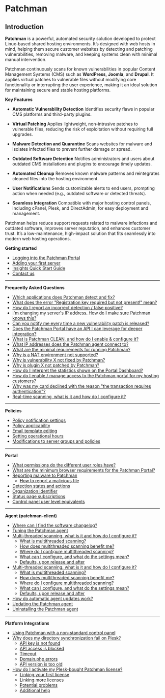 # Patchman 

## Introduction 

**Patchman** is a powerful, automated security solution developed to protect Linux-based shared hosting environments. It’s designed with web hosts in mind, helping them secure customer websites by detecting and patching vulnerabilities, removing malware, and keeping systems clean with minimal manual intervention.

Patchman continuously scans for known vulnerabilities in popular Content Management Systems (CMS) such as **WordPress**, **Joomla**, and **Drupal**. It applies virtual patches to vulnerable files without modifying core functionality or interrupting the user experience, making it an ideal solution for maintaining secure and stable hosting platforms.

**Key Features** 

* **Automatic Vulnerability Detection**
Identifies security flaws in popular CMS platforms and third-party plugins.

* **Virtual Patching**
Applies lightweight, non-intrusive patches to vulnerable files, reducing the risk of exploitation without requiring full upgrades.

* **Malware Detection and Quarantine**
Scans websites for malware and isolates infected files to prevent further damage or spread.

* **Outdated Software Detection**
Notifies administrators and users about outdated CMS installations and plugins to encourage timely updates.

* **Automated Cleanup**
Removes known malware patterns and reintegrates cleaned files into the hosting environment.

* **User Notifications**
Sends customizable alerts to end users, prompting action when needed (e.g., outdated software or detected threats).

* **Seamless Integration**
Compatible with major hosting control panels, including cPanel, Plesk, and DirectAdmin, for easy deployment and management.

Patchman helps reduce support requests related to malware infections and outdated software, improves server reputation, and enhances customer trust. It’s a low-maintenance, high-impact solution that fits seamlessly into modern web hosting operations.

**Getting started**

* [Logging into the Patchman Portal](/patchman/getting_started/#logging-into-the-patchman-portal)
* [Adding your first server](/patchman/getting_started/#adding-your-first-server)
* [Insights Quick Start Guide](/patchman/getting_started/#insights-quick-start-guide)
* [Contact us](/patchman/getting_started/#contact-us)

* * *

**Frequently Asked Questions**

   * [Which applications does Patchman detect and fix?](/patchman/frequently_asked_questions/#which-applications-does-patchman-detect-and-fix)
   * [What does the error "Registration key required but not present!" mean? ](/patchman/frequently_asked_questions/#what-does-the-error-registration-key-required-but-not-present-mean)
   * [How do I report an incorrect detection / false positive?](/patchman/frequently_asked_questions/#how-do-i-report-an-incorrect-detection-false-positive)
   * [I'm changing my server's IP address. How do I make sure Patchman knows this?](/patchman/frequently_asked_questions/#im-changing-my-servers-ip-address-how-do-i-make-sure-patchman-knows-this)
   * [Can you notify me every time a new vulnerability patch is released?](/patchman/frequently_asked_questions/#can-you-notify-me-every-time-a-new-vulnerability-patch-is-released)
   * [Does the Patchman Portal have an API I can leverage for deeper integration?](/patchman/frequently_asked_questions/#does-the-patchman-portal-have-an-api-i-can-leverage-for-deeper-integration)
   * [What is Patchman CLEAN, and how do I enable & configure it?](/patchman/frequently_asked_questions/#what-is-patchman-clean-and-how-do-i-enable-configure-it)
   * [What IP addresses does the Patchman agent connect to? ](/patchman/frequently_asked_questions/#what-ip-addresses-does-the-patchman-agent-connect-to)
   * [What are the minimal requirements for running Patchman?](/patchman/frequently_asked_questions/#what-are-the-minimal-requirements-for-running-patchman)
   * [Why is a NAT environment not supported?](/patchman/frequently_asked_questions/#why-is-a-nat-environment-not-supported)
   * [Why is vulnerability X not fixed by Patchman?](/patchman/frequently_asked_questions/#why-is-vulnerability-x-not-fixed-by-patchman)
   * [Why is plugin X not patched by Patchman?](/patchman/frequently_asked_questions/#why-is-plugin-x-not-patched-by-patchman)
   * [How do I interpret the statistics shown on the Portal Dashboard?](/patchman/frequently_asked_questions/#how-do-i-interpret-the-statistics-shown-on-the-portal-dashboard)
   * [How do I enable / manage access to the Patchman portal for my hosting customers?](/patchman/frequently_asked_questions/#how-do-i-enable-manage-access-to-the-patchman-portal-for-my-hosting-customers)
   * [Why was my card declined with the reason "the transaction requires authentication"?](/patchman/frequently_asked_questions/#why-was-my-card-declined-with-the-reason-the-transaction-requires-authentication)
   * [Real-time scanning, what is it and how do I configure it?](/patchman/frequently_asked_questions/#real-time-scanning-what-is-it-and-how-do-i-configure-it)

* * * 

**Policies**

   * [Policy notification settings](/patchman/policies/#policy-notification-settings)
   * [Policy applicability](/patchman/policies/#policy-applicability)
   * [Email template editing](/patchman/policies/#email-template-editing)
   * [Setting operational hours](/patchman/policies/#setting-operational-hours)
   * [Modifications to server groups and policies](/patchman/policies/#modifications-to-server-groups-and-policies)

* * *

**Portal**

   * [What permissions do the different user roles have?](/patchman/portal/#what-permissions-do-the-different-user-roles-have)
   * [What are the minimum browser requirements for the Patchman Portal?](/patchman/portal/#what-are-the-minimum-browser-requirements-for-the-patchman-portal)
   * [Reporting malware to Patchman](/patchman/portal/#reporting-malware-to-patchman)
      + [How to report a malicious file](/patchman/portal/#how-to-report-a-malicious-file)
   * [Detection states and actions](/patchman/portal/#detection-states-and-actions)
   * [Organization identifier](/patchman/portal/#organization-identifier)
   * [Status page subscriptions](/patchman/portal/#status-page-subscriptions)
   * [Control panel user level equivalents](/patchman/portal/#control-panel-user-level-equivalents)

* * *

**Agent (patchman-client)**

   * [Where can I find the software changelog?](/patchman/agent/#where-can-i-find-the-software-changelog)
   * [Tuning the Patchman agent](/patchman/agent/#tuning-the-patchman-agent)
   * [Multi-threaded scanning, what is it and how do I configure it?](/patchman/agent/#multi-threaded-scanning-what-is-it-and-how-do-i-configure-it)
      + [What is multithreaded scanning?](/patchman/agent/#what-is-multithreaded-scanning)
      + [How does multithreaded scanning benefit me?](/patchman/agent/#how-does-multithreaded-scanning-benefit-me)
      + [Where do I configure multithreaded scanning?](/patchman/agent/#where-do-i-configure-multithreaded-scanning)
      + [What can I configure, and what do the settings mean?](/patchman/agent/#what-can-i-configure-and-what-do-the-settings-mean)
      + [Defaults, upon release and after](/patchman/agent/#defaults-upon-release-and-after)
   * [Multi-threaded scanning, what is it and how do I configure it?](/patchman/agent/#multi-threaded-scanning-what-is-it-and-how-do-i-configure-it-1)
      + [What is multithreaded scanning?](/patchman/agent/#what-is-multithreaded-scanning-1)
      + [How does multithreaded scanning benefit me?](/patchman/agent/#how-does-multithreaded-scanning-benefit-me-1)
      + [Where do I configure multithreaded scanning?](/patchman/agent/#where-do-i-configure-multithreaded-scanning-1)
      + [What can I configure, and what do the settings mean?](/patchman/agent/#what-can-i-configure-and-what-do-the-settings-mean-1)
      + [Defaults, upon release and after](/patchman/agent/#defaults-upon-release-and-after-1)
   * [How do automatic agent updates work?](/patchman/agent/#how-do-automatic-agent-updates-work)
   * [Updating the Patchman agent](/patchman/agent/#updating-the-patchman-agent)
   * [Uninstalling the Patchman agent](/patchman/agent/#uninstalling-the-patchman-agent)

* * *

**Platform Integrations**

   * [Using Patchman with a non-standard control panel](/patchman/platform_integrations/#using-patchman-with-a-non-standard-control-panel)
   * [Why does my directory synchronization fail on Plesk?](/patchman/platform_integrations/#why-does-my-directory-synchronization-fail-on-plesk)
      + [API key is not found](/patchman/platform_integrations/#api-key-is-not-found)
      + [API access is blocked](/patchman/platform_integrations/#api-access-is-blocked)
      + [Timeout](/patchman/platform_integrations/#timeout)
      + [Domain.php errors](/patchman/platform_integrations/#domainphp-errors)
      + [API version is too old](/patchman/platform_integrations/#api-version-is-too-old)
   * [How do I activate my Plesk-bought Patchman license?](/patchman/platform_integrations/#how-do-i-activate-my-plesk-bought-patchman-license)
      + [Linking your first license](/patchman/platform_integrations/#linking-your-first-license)
      + [Linking more licenses](/patchman/platform_integrations/#linking-more-licenses)
      + [Potential problems](/patchman/platform_integrations/#potential-problems)
      + [Additional help](/patchman/platform_integrations/#additional-help)
